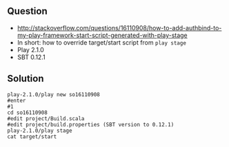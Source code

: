 ## Question

* http://stackoverflow.com/questions/16110908/how-to-add-authbind-to-my-play-framework-start-script-generated-with-play-stage
* In short: how to override target/start script from `play stage`
* Play 2.1.0
* SBT 0.12.1

## Solution

```
play-2.1.0/play new so16110908
#enter
#1
cd so16110908
#edit project/Build.scala
#edit project/build.properties (SBT version to 0.12.1)
play-2.1.0/play stage
cat target/start
```
